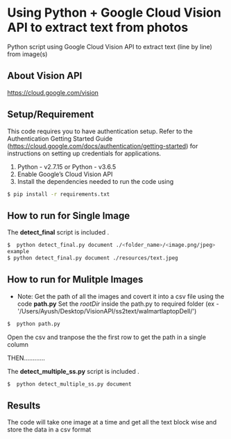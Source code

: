 # Using Python + Google Cloud Vision API to extract text from photos
Python script using Google Cloud Vision API to extract text (line by line) from image(s)

## About Vision API

https://cloud.google.com/vision

## Setup/Requirement

This code requires you to have authentication setup. Refer to the Authentication Getting Started Guide (https://cloud.google.com/docs/authentication/getting-started) for instructions on setting up credentials for applications.

1. Python - v2.7.15 or Python - v3.6.5
2. Enable Google’s Cloud Vision API
3. Install the dependencies needed to run the code using
~~~sh
$ pip install -r requirements.txt   
~~~
## How to run for Single Image
The __detect_final__ script is included .

~~~sh
$  python detect_final.py document ./<folder_name>/<image.png/jpeg>
example
$ python detect_final.py document ./resources/text.jpeg
~~~
## How to run for Mulitple Images

* Note: Get the path of all the images and covert it into a csv file using the code __path.py__
            Set the _rootDir_ inside the path.py to required folder (ex - '/Users/Ayush/Desktop/VisionAPI/ss2text/walmartlaptopDell/') 
~~~sh
$  python path.py
~~~
Open the csv and tranpose the the first row to get the path in a single column

THEN............

The __detect_multiple_ss.py__ script is included .

~~~sh
$  python detect_multiple_ss.py document
~~~

## Results
The code will take one image at a time and get all the text block wise and store the data in a csv format
